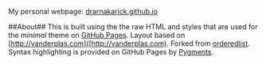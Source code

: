 
My personal webpage: [drarnakarick.github.io](http://drarnakarick.github.io/)


##About##
This is built using the the raw HTML and styles that are used for the *minimal* theme on [GitHub Pages](http://pages.github.com/). Layout based on [http://vanderplas.com]([http://vanderplas.com). Forked from [orderedlist](https://github.com/orderedlist/). Syntax highlighting is provided on GitHub Pages by [Pygments](http://pygments.org).
